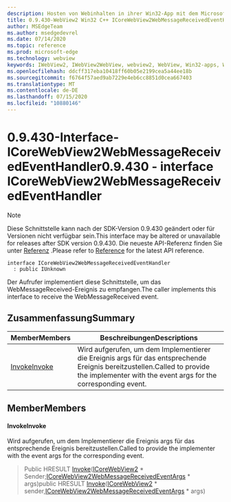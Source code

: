 ```yaml
---
description: Hosten von Webinhalten in ihrer Win32-App mit dem Microsoft Edge WebView2-Steuerelement
title: 0.9.430-WebView2 Win32 C++ ICoreWebView2WebMessageReceivedEventHandler
author: MSEdgeTeam
ms.author: msedgedevrel
ms.date: 07/14/2020
ms.topic: reference
ms.prod: microsoft-edge
ms.technology: webview
keywords: IWebView2, IWebView2WebView, webview2, WebView, Win32-apps, Win32, Edge, ICoreWebView2, ICoreWebView2Host, Browser-Steuerelement, Edge-HTML
ms.openlocfilehash: ddcff317eba10418ff60b05e2199cea5a44ee18b
ms.sourcegitcommit: f6764f57aed9ab7229e4eb6cc8851d0cea667403
ms.translationtype: MT
ms.contentlocale: de-DE
ms.lasthandoff: 07/15/2020
ms.locfileid: "10880146"
---
```

# <span data-ttu-id="9b30a-104">0.9.430-Interface-ICoreWebView2WebMessageReceivedEventHandler</span><span class="sxs-lookup"><span data-stu-id="9b30a-104">0.9.430 - interface ICoreWebView2WebMessageReceivedEventHandler</span></span> 

> [!NOTE]
> <span data-ttu-id="9b30a-105">Diese Schnittstelle kann nach der SDK-Version 0.9.430 geändert oder für Versionen nicht verfügbar sein.</span><span class="sxs-lookup"><span data-stu-id="9b30a-105">This interface may be altered or unavailable for releases after SDK version 0.9.430.</span></span> <span data-ttu-id="9b30a-106">Die neueste API-Referenz finden Sie unter [Referenz](../../../webview2-api-reference.md) .</span><span class="sxs-lookup"><span data-stu-id="9b30a-106">Please refer to [Reference](../../../webview2-api-reference.md) for the latest API reference.</span></span>

```
interface ICoreWebView2WebMessageReceivedEventHandler
  : public IUnknown
```

<span data-ttu-id="9b30a-107">Der Aufrufer implementiert diese Schnittstelle, um das WebMessageReceived-Ereignis zu empfangen.</span><span class="sxs-lookup"><span data-stu-id="9b30a-107">The caller implements this interface to receive the WebMessageReceived event.</span></span>

## <span data-ttu-id="9b30a-108">Zusammenfassung</span><span class="sxs-lookup"><span data-stu-id="9b30a-108">Summary</span></span>

 <span data-ttu-id="9b30a-109">Member</span><span class="sxs-lookup"><span data-stu-id="9b30a-109">Members</span></span>                        | <span data-ttu-id="9b30a-110">Beschreibungen</span><span class="sxs-lookup"><span data-stu-id="9b30a-110">Descriptions</span></span>
--------------------------------|---------------------------------------------
[<span data-ttu-id="9b30a-111">Invoke</span><span class="sxs-lookup"><span data-stu-id="9b30a-111">Invoke</span></span>](#invoke) | <span data-ttu-id="9b30a-112">Wird aufgerufen, um dem Implementierer die Ereignis args für das entsprechende Ereignis bereitzustellen.</span><span class="sxs-lookup"><span data-stu-id="9b30a-112">Called to provide the implementer with the event args for the corresponding event.</span></span>

## <span data-ttu-id="9b30a-113">Member</span><span class="sxs-lookup"><span data-stu-id="9b30a-113">Members</span></span>

#### <span data-ttu-id="9b30a-114">Invoke</span><span class="sxs-lookup"><span data-stu-id="9b30a-114">Invoke</span></span> 

<span data-ttu-id="9b30a-115">Wird aufgerufen, um dem Implementierer die Ereignis args für das entsprechende Ereignis bereitzustellen.</span><span class="sxs-lookup"><span data-stu-id="9b30a-115">Called to provide the implementer with the event args for the corresponding event.</span></span>

> <span data-ttu-id="9b30a-116">Public HRESULT [Invoke](#invoke)([ICoreWebView2](ICoreWebView2.md) \* Sender;[ICoreWebView2WebMessageReceivedEventArgs](ICoreWebView2WebMessageReceivedEventArgs.md) \* args)</span><span class="sxs-lookup"><span data-stu-id="9b30a-116">public HRESULT [Invoke](#invoke)([ICoreWebView2](ICoreWebView2.md) \* sender,[ICoreWebView2WebMessageReceivedEventArgs](ICoreWebView2WebMessageReceivedEventArgs.md) \* args)</span></span>

